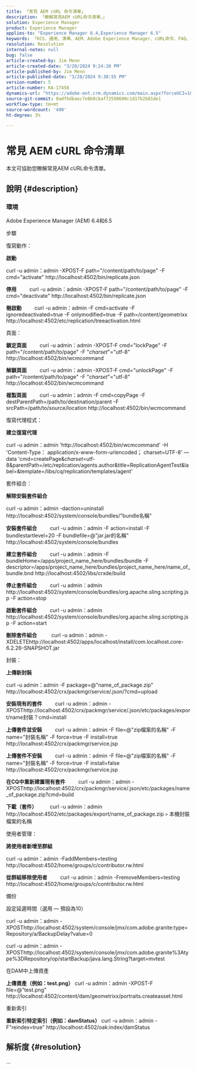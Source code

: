 ```yaml
---
title: 「常見 AEM cURL 命令清單」
description: 「瞭解常見AEM cURL命令清單。」
solution: Experience Manager
product: Experience Manager
applies-to: "Experience Manager 6.4,Experience Manager 6.5"
keywords: 「KCS、通用、清單、AEM、Adobe Experience Manager、cURL命令、FAQ、6.4、6.5」
resolution: Resolution
internal-notes: null
bug: false
article-created-by: Jim Menn
article-created-date: "3/28/2024 9:24:20 PM"
article-published-by: Jim Menn
article-published-date: "3/28/2024 9:38:55 PM"
version-number: 5
article-number: KA-17456
dynamics-url: "https://adobe-ent.crm.dynamics.com/main.aspx?forceUCI=1&pagetype=entityrecord&etn=knowledgearticle&id=1e751985-49ed-ee11-a204-6045bd006268"
source-git-commit: 0adfbdbaec7e8b0cbaf72598600c1d17b2b81de1
workflow-type: tm+mt
source-wordcount: '490'
ht-degree: 3%

---
```


# 常見 AEM cURL 命令清單


本文可協助您瞭解常見AEM cURL命令清單。

## 說明 {#description}


### <b>環境</b>

Adobe Experience Manager (AEM) 6.4和6.5

步驟

復寫動作：

<b>啟動</b>

curl -u admin：admin -XPOST-F path=&quot;/content/path/to/page&quot; -F cmd=&quot;activate&quot; http://localhost:4502/bin/replicate.json

<b>停用</b>
        curl -u admin：admin -XPOST-F path=&quot;/content/path/to/page&quot; -F cmd=&quot;deactivate&quot; http://localhost:4502/bin/replicate.json

<b>樹啟動</b>
        curl -u admin：admin -F cmd=activate -F ignoredeactivated=true -F onlymodified=true -F path=/content/geometrixx http://localhost:4502/etc/replication/treeactivation.html

頁面：

<b>鎖定頁面</b>
        curl -u admin：admin -XPOST-F cmd=&quot;lockPage&quot; -F path=&quot;/content/path/to/page&quot; -F &quot;_charset_&quot;=&quot;utf-8&quot; http://localhost:4502/bin/wcmcommand

<b>解鎖頁面</b>
        curl -u admin：admin -XPOST-F cmd=&quot;unlockPage&quot; -F path=&quot;/content/path/to/page&quot; -F &quot;_charset_&quot;=&quot;utf-8&quot; http://localhost:4502/bin/wcmcommand

<b>複製頁面</b>
        curl -u admin：admin -F cmd=copyPage -F destParentPath=/path/to/destination/parent -F srcPath=/path/to/source/location http://localhost:4502/bin/wcmcommand

復寫代理程式：

<b>建立復寫代理</b>

curl -u admin：admin &#39;http://localhost:4502/bin/wcmcommand&#39; -H &#39;Content-Type： application/x-www-form-urlencoded； charset=UTF-8&#39; —data &#39;cmd=createPage&amp;_charset_=utf-8&amp;parentPath=/etc/replication/agents.author&amp;title=ReplicationAgentTest&amp;label=&amp;template=/libs/cq/replication/templates/agent&#39;

套件組合：

<b>解除安裝套件組合</b>

curl -u admin：admin -daction=uninstall http://localhost:4502/system/console/bundles/&quot;bundle名稱&quot;

<b>安裝套件組合</b>
        curl -u admin：admin -F action=install -F bundlestartlevel=20 -F bundlefile=@&quot;jar.jar的名稱&quot; http://localhost:4502/system/console/bundles

<b>建立套件組合</b>
        curl -u admin：admin -F bundleHome=/apps/project_name_here/bundles/bundle -F descriptor=/apps/project_name_here/bundles/project_name_here/name_of_bundle.bnd http://localhost:4502/libs/crxde/build

<b>停止套件組合</b>
        curl -u admin：admin http://localhost:4502/system/console/bundles/org.apache.sling.scripting.jsp -F action=stop

<b>啟動套件組合</b>
        curl -u admin：admin http://localhost:4502/system/console/bundles/org.apache.sling.scripting.jsp -F action=start

<b>刪除套件組合</b>
         curl -u admin：admin -XDELETEhttp://localhost:4502/apps/localhost/install/com.localhost.core-6.2.26-SNAPSHOT.jar

封裝：

<b>上傳新封裝</b>

curl -u admin：admin -F package=@&quot;name_of_package.zip&quot; http://localhost:4502/crx/packmgr/service/.json/?cmd=upload

<b>安裝現有的套件</b>
        curl -u admin：admin -XPOSThttp://localhost:4502/crx/packmgr/service/.json/etc/packages/export/name封裝？cmd=install

<b>上傳套件並安裝</b>
        curl -u admin：admin -F file=@&quot;zip檔案的名稱&quot; -F name=&quot;封裝名稱&quot; -F force=true -F install=true http://localhost:4502/crx/packmgr/service.jsp

<b>上傳套件不安裝</b>
        curl -u admin：admin -F file=@&quot;zip檔案的名稱&quot; -F name=&quot;封裝名稱&quot; -F force=true -F install=false http://localhost:4502/crx/packmgr/service.jsp

<b>在CQ中重新建置現有套件</b>
        curl -u admin：admin -XPOSThttp://localhost:4502/crx/packmgr/service/.json/etc/packages/name_of_package.zip?cmd=build

<b>下載（套件）</b>
        curl -u admin：admin http://localhost:4502/etc/packages/export/name_of_package.zip `>`  本機封裝檔案的名稱

使用者管理：

<b>將使用者新增至群組</b>

curl -u admin：admin -FaddMembers=testing http://localhost:4502/home/groups/c/contributor.rw.html

<b>從群組移除使用者</b>
        curl -u admin：admin -FremoveMembers=testing http://localhost:4502/home/groups/c/contributor.rw.html

備份

設定延遲時間（選用 — 預設為10）

curl -u admin：admin -XPOSThttp://localhost:4502/system/console/jmx/com.adobe.granite:type=Repository/a/BackupDelay?value=0

curl -u admin：admin -XPOSThttp://localhost:4502/system/console/jmx/com.adobe.granite%3Atype%3DRepository/op/startBackup/java.lang.String?target=mvtest

在DAM中上傳資產

<b>上傳資產（例如：test.png）</b>
curl -u admin：admin -XPOST-F file=@&quot;test.png&quot; http://localhost:4502/content/dam/geometrixx/portraits.createasset.html

重新索引

<b>重新索引特定索引（例如：damStatus）</b>
curl -u admin：admin -F&quot;reindex=true&quot; http://localhost:4502/oak:index/damStatus


## 解析度 {#resolution}


...
